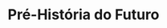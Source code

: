---
Numero: 56
title: Pré-História do Futuro
Autor: Stefan Wul
Co-autor: 
Ano-de-Publicacao: 1960
Titulo-original: Niourk
Tradutor: Mário-Henrique Leiria
Co-tradutor: 
Ano-de-edicao: 1957
alias: Stefan-Wul
Autor2-alias: 
Tradutor1-alias: Mario-Henrique-Leiria
Tradutor2-alias: 
Titulo-link: 56-Pre-Historia-do-Futuro
Capa: Lima de Freitas
pags: 200
Capa-link: Lima-de-Freitas
---